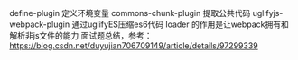 define-plugin 定义环境变量
commons-chunk-plugin 提取公共代码
uglifyjs-webpack-plugin 通过uglifyES压缩es6代码
loader 的作用是让webpack拥有和解析非js文件的能力
面试题总结，参考：https://blog.csdn.net/duyujian706709149/article/details/97299339